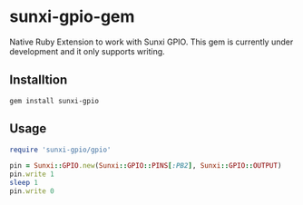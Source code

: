 sunxi-gpio-gem
==============

Native Ruby Extension to work with Sunxi GPIO. This gem is currently under development and it only supports writing.



## Installtion

```
gem install sunxi-gpio
```


## Usage

```ruby
require 'sunxi-gpio/gpio'

pin = Sunxi::GPIO.new(Sunxi::GPIO::PINS[:PB2], Sunxi::GPIO::OUTPUT)
pin.write 1
sleep 1
pin.write 0
```

